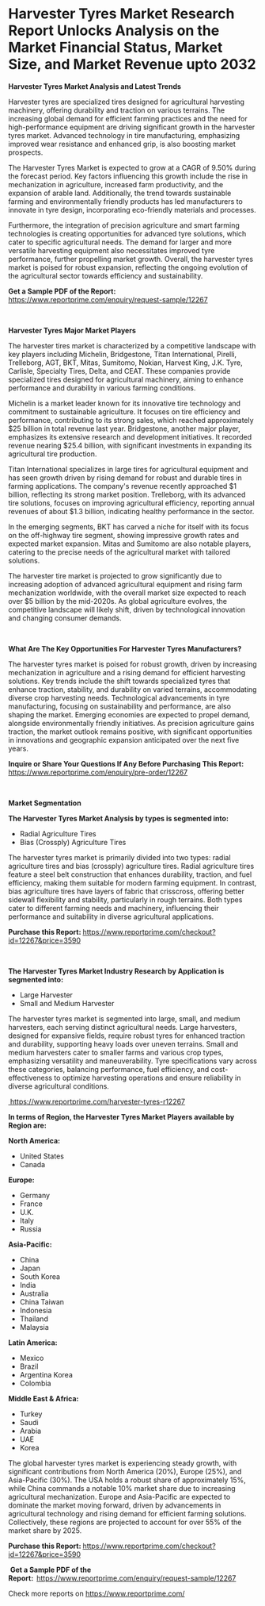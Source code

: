 <p><h1>Harvester Tyres Market Research Report Unlocks Analysis on the Market Financial Status, Market Size, and Market Revenue upto 2032</h1></p><p><strong>Harvester Tyres Market Analysis and Latest Trends</strong></p>
<p><p>Harvester tyres are specialized tires designed for agricultural harvesting machinery, offering durability and traction on various terrains. The increasing global demand for efficient farming practices and the need for high-performance equipment are driving significant growth in the harvester tyres market. Advanced technology in tire manufacturing, emphasizing improved wear resistance and enhanced grip, is also boosting market prospects.</p><p>The Harvester Tyres Market is expected to grow at a CAGR of 9.50% during the forecast period. Key factors influencing this growth include the rise in mechanization in agriculture, increased farm productivity, and the expansion of arable land. Additionally, the trend towards sustainable farming and environmentally friendly products has led manufacturers to innovate in tyre design, incorporating eco-friendly materials and processes.</p><p>Furthermore, the integration of precision agriculture and smart farming technologies is creating opportunities for advanced tyre solutions, which cater to specific agricultural needs. The demand for larger and more versatile harvesting equipment also necessitates improved tyre performance, further propelling market growth. Overall, the harvester tyres market is poised for robust expansion, reflecting the ongoing evolution of the agricultural sector towards efficiency and sustainability.</p></p>
<p><strong>Get a Sample PDF of the Report:&nbsp;</strong> <a href="https://www.reportprime.com/enquiry/request-sample/12267?utm_campaign=3135&utm_medium=2&utm_source=Github&utm_content=ia&utm_term=18032025&utm_id=harvester-tyres">https://www.reportprime.com/enquiry/request-sample/12267</a></p>
<p>&nbsp;</p>
<p><strong>Harvester Tyres Major Market Players</strong></p>
<p><p>The harvester tires market is characterized by a competitive landscape with key players including Michelin, Bridgestone, Titan International, Pirelli, Trelleborg, AGT, BKT, Mitas, Sumitomo, Nokian, Harvest King, J.K. Tyre, Carlisle, Specialty Tires, Delta, and CEAT. These companies provide specialized tires designed for agricultural machinery, aiming to enhance performance and durability in various farming conditions.</p><p>Michelin is a market leader known for its innovative tire technology and commitment to sustainable agriculture. It focuses on tire efficiency and performance, contributing to its strong sales, which reached approximately $25 billion in total revenue last year. Bridgestone, another major player, emphasizes its extensive research and development initiatives. It recorded revenue nearing $25.4 billion, with significant investments in expanding its agricultural tire production.</p><p>Titan International specializes in large tires for agricultural equipment and has seen growth driven by rising demand for robust and durable tires in farming applications. The company's revenue recently approached $1 billion, reflecting its strong market position. Trelleborg, with its advanced tire solutions, focuses on improving agricultural efficiency, reporting annual revenues of about $1.3 billion, indicating healthy performance in the sector.</p><p>In the emerging segments, BKT has carved a niche for itself with its focus on the off-highway tire segment, showing impressive growth rates and expected market expansion. Mitas and Sumitomo are also notable players, catering to the precise needs of the agricultural market with tailored solutions.</p><p>The harvester tire market is projected to grow significantly due to increasing adoption of advanced agricultural equipment and rising farm mechanization worldwide, with the overall market size expected to reach over $5 billion by the mid-2020s. As global agriculture evolves, the competitive landscape will likely shift, driven by technological innovation and changing consumer demands.</p></p>
<p>&nbsp;</p>
<p><strong>What Are The Key Opportunities For Harvester Tyres Manufacturers?</strong></p>
<p><p>The harvester tyres market is poised for robust growth, driven by increasing mechanization in agriculture and a rising demand for efficient harvesting solutions. Key trends include the shift towards specialized tyres that enhance traction, stability, and durability on varied terrains, accommodating diverse crop harvesting needs. Technological advancements in tyre manufacturing, focusing on sustainability and performance, are also shaping the market. Emerging economies are expected to propel demand, alongside environmentally friendly initiatives. As precision agriculture gains traction, the market outlook remains positive, with significant opportunities in innovations and geographic expansion anticipated over the next five years.</p></p>
<p><strong>Inquire or Share Your Questions If Any Before Purchasing This Report:</strong> <a href="https://www.reportprime.com/enquiry/pre-order/12267?utm_campaign=3135&utm_medium=2&utm_source=Github&utm_content=ia&utm_term=18032025&utm_id=harvester-tyres">https://www.reportprime.com/enquiry/pre-order/12267</a></p>
<p>&nbsp;</p>
<p><strong>Market Segmentation</strong></p>
<p><strong>The Harvester Tyres Market Analysis by types is segmented into:</strong></p>
<p><ul><li>Radial Agriculture Tires</li><li>Bias (Crossply) Agriculture Tires</li></ul></p>
<p><p>The harvester tyres market is primarily divided into two types: radial agriculture tires and bias (crossply) agriculture tires. Radial agriculture tires feature a steel belt construction that enhances durability, traction, and fuel efficiency, making them suitable for modern farming equipment. In contrast, bias agriculture tires have layers of fabric that crisscross, offering better sidewall flexibility and stability, particularly in rough terrains. Both types cater to different farming needs and machinery, influencing their performance and suitability in diverse agricultural applications.</p></p>
<p><strong>Purchase this Report:&nbsp;</strong><a href="https://www.reportprime.com/checkout?id=12267&price=3590&utm_campaign=3135&utm_medium=2&utm_source=Github&utm_content=ia&utm_term=18032025&utm_id=harvester-tyres">https://www.reportprime.com/checkout?id=12267&price=3590</a></p>
<p>&nbsp;</p>
<p><strong>The Harvester Tyres Market Industry Research by Application is segmented into:</strong></p>
<p><ul><li>Large Harvester</li><li>Small and Medium Harvester</li></ul></p>
<p><p>The harvester tyres market is segmented into large, small, and medium harvesters, each serving distinct agricultural needs. Large harvesters, designed for expansive fields, require robust tyres for enhanced traction and durability, supporting heavy loads over uneven terrains. Small and medium harvesters cater to smaller farms and various crop types, emphasizing versatility and maneuverability. Tyre specifications vary across these categories, balancing performance, fuel efficiency, and cost-effectiveness to optimize harvesting operations and ensure reliability in diverse agricultural conditions.</p></p>
<p><a href="https://www.reportprime.com/harvester-tyres-r12267?utm_campaign=3135&utm_medium=2&utm_source=Github&utm_content=ia&utm_term=18032025&utm_id=harvester-tyres">&nbsp;https://www.reportprime.com/harvester-tyres-r12267</a></p>
<p><strong>In terms of Region, the Harvester Tyres Market Players available by Region are:</strong></p>
<p>
    <p> <strong> North America: </strong>
        <ul>
            <li>United States</li>
            <li>Canada</li>
        </ul>
        </p> 
    <p> <strong> Europe: </strong>
        <ul>
            <li>Germany</li>
            <li>France</li>
            <li>U.K.</li>
            <li>Italy</li>
            <li>Russia</li>
        </ul>
        </p> 
    <p> <strong> Asia-Pacific: </strong>
        <ul>
            <li>China</li>
            <li>Japan</li>
            <li>South Korea</li>
            <li>India</li>
            <li>Australia</li>
            <li>China Taiwan</li>
            <li>Indonesia</li>
            <li>Thailand</li>
            <li>Malaysia</li>
        </ul>
        </p> 
    <p> <strong> Latin America: </strong>
        <ul>
            <li>Mexico</li>
            <li>Brazil</li>
            <li>Argentina Korea</li>
            <li>Colombia</li>
        </ul>
        </p> 
    <p> <strong> Middle East & Africa: </strong>
        <ul>
            <li>Turkey</li>
            <li>Saudi</li>
            <li>Arabia</li>
            <li>UAE</li>
            <li>Korea</li>
        </ul>
    </p>
    </p>
<p><p>The global harvester tyres market is experiencing steady growth, with significant contributions from North America (20%), Europe (25%), and Asia-Pacific (30%). The USA holds a robust share of approximately 15%, while China commands a notable 10% market share due to increasing agricultural mechanization. Europe and Asia-Pacific are expected to dominate the market moving forward, driven by advancements in agricultural technology and rising demand for efficient farming solutions. Collectively, these regions are projected to account for over 55% of the market share by 2025.</p></p>
<p><strong>Purchase this Report: </strong><a href="https://www.reportprime.com/checkout?id=12267&price=3590&utm_campaign=3135&utm_medium=2&utm_source=Github&utm_content=ia&utm_term=18032025&utm_id=harvester-tyres">https://www.reportprime.com/checkout?id=12267&price=3590</a></p>
<p>&nbsp;<strong>Get a Sample PDF of the Report:&nbsp;&nbsp;</strong><a href="https://www.reportprime.com/enquiry/request-sample/12267?utm_campaign=3135&utm_medium=2&utm_source=Github&utm_content=ia&utm_term=18032025&utm_id=harvester-tyres">https://www.reportprime.com/enquiry/request-sample/12267</a></p>
<p><strong></strong></p>
<p>Check more reports on <a href="https://www.reportprime.com/?utm_campaign=3135&utm_medium=2&utm_source=Github&utm_content=ia&utm_term=18032025&utm_id=harvester-tyres">https://www.reportprime.com/</a></p>